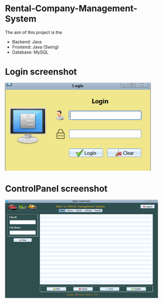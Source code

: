 # Rental-Company-Management-System
The aim of this project is the  

* Backend: Java
* Frontend: Java (Swing)
* Database: MySQL

# Login screenshot
![](Images/RentalLogin.png)

# ControlPanel screenshot
![](Images/AdminControlPanel.png)
